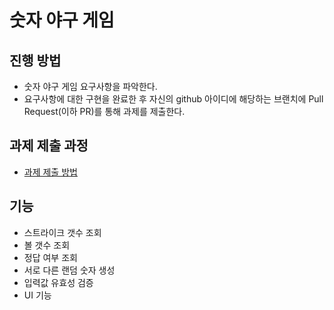 # 숫자 야구 게임
## 진행 방법
* 숫자 야구 게임 요구사항을 파악한다.
* 요구사항에 대한 구현을 완료한 후 자신의 github 아이디에 해당하는 브랜치에 Pull Request(이하 PR)를 통해 과제를 제출한다.

## 과제 제출 과정
* [과제 제출 방법](https://github.com/next-step/nextstep-docs/tree/master/precourse)

## 기능
* 스트라이크 갯수 조회
* 볼 갯수 조회
* 정답 여부 조회
* 서로 다른 랜덤 숫자 생성
* 입력값 유효성 검증
* UI 기능
